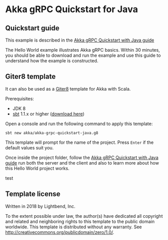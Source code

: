 # Akka gRPC Quickstart for Java 

## Quickstart guide

This example is described in the [Akka gRPC Quickstart with Java guide](https://developer.lightbend.com/guides/akka-grpc-quickstart-java/)

The Hello World example illustrates Akka gRPC basics. Within 30 minutes, you should be able to download and run the example and use this guide to understand how the example is constructed.

## Giter8 template

It can also be used as a [Giter8][g8] template for Akka with Scala.

Prerequisites:
- JDK 8
- [sbt][sbt] 1.1.x or higher ([download here][sbt_download])

Open a console and run the following command to apply this template:
 ```
sbt new akka/akka-grpc-quickstart-java.g8
 ```

This template will prompt for the name of the project. Press `Enter` if the default values suit you.

Once inside the project folder, follow the [Akka gRPC Quickstart with Java guide](https://developer.lightbend.com/guides/akka-grpc-quickstart-java/) run both the server and the client and also to learn more about how this Hello World project works.


test

## Template license

Written in 2018 by Lightbend, Inc.

To the extent possible under law, the author(s) have dedicated all copyright and related
and neighboring rights to this template to the public domain worldwide.
This template is distributed without any warranty. See <http://creativecommons.org/publicdomain/zero/1.0/>.

[g8]: http://www.foundweekends.org/giter8/
[sbt]: http://www.scala-sbt.org/
[sbt_download]: http://www.scala-sbt.org/download.html
